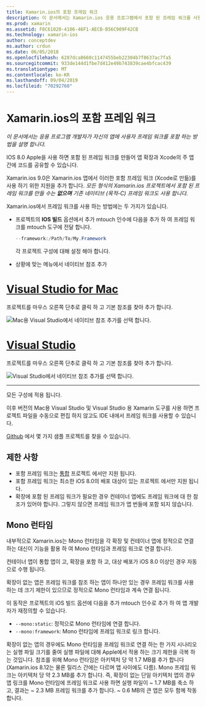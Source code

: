 ```yaml
---
title: Xamarin.ios의 포함 프레임 워크
description: 이 문서에서는 Xamarin.ios 응용 프로그램에서 포함 된 프레임 워크를 사용 하 여 코드를 공유 하는 방법을 설명 합니다. Mtouch 도구나 네이티브 참조를 사용 하 여이 작업을 수행할 수 있습니다.
ms.prod: xamarin
ms.assetid: F8C61020-4106-46F1-AECB-B56C909F42CB
ms.technology: xamarin-ios
author: conceptdev
ms.author: crdun
ms.date: 06/05/2018
ms.openlocfilehash: 6287dca8660c1147455beb22304b7f8637ac7fa5
ms.sourcegitcommit: 933de144d1fbe7d412e49b743839cae4bfcac439
ms.translationtype: MT
ms.contentlocale: ko-KR
ms.lasthandoff: 09/04/2019
ms.locfileid: "70292760"
---
```

# <a name="embedded-frameworks-in-xamarinios"></a>Xamarin.ios의 포함 프레임 워크

_이 문서에서는 응용 프로그램 개발자가 자신의 앱에 사용자 프레임 워크를 포함 하는 방법을 설명 합니다._

IOS 8.0 Apple을 사용 하면 포함 된 프레임 워크를 만들어 앱 확장과 Xcode의 주 앱 간에 코드를 공유할 수 있습니다.

Xamarin.ios 9.0은 Xamarin.ios 앱에서 이러한 포함 프레임 워크 (Xcode로 만듦)를 사용 하기 위한 지원을 추가 합니다. *모든 형식의 Xamarin.ios 프로젝트에서 포함 된 프레임 워크를 만들 수는 **없으며** 기존 네이티브 (목적-C) 프레임 워크도 사용 합니다.*

Xamarin.ios에서 프레임 워크를 사용 하는 방법에는 두 가지가 있습니다.

- 프로젝트의 **IOS 빌드** 옵션에서 추가 mtouch 인수에 다음을 추가 하 여 프레임 워크를 mtouch 도구에 전달 합니다.

  ```csharp
  --framework:/Path/To/My.Framework
  ```

  각 프로젝트 구성에 대해 설정 해야 합니다.

- 상황에 맞는 메뉴에서 네이티브 참조 추가

# <a name="visual-studio-for-mactabmacos"></a>[Visual Studio for Mac](#tab/macos)

프로젝트를 마우스 오른쪽 단추로 클릭 하 고 기본 참조를 찾아 추가 합니다.

![](embedded-frameworks-images/xam-native-refs.png "Mac용 Visual Studio에서 네이티브 참조 추가를 선택 합니다.")

# <a name="visual-studiotabwindows"></a>[Visual Studio](#tab/windows)

프로젝트를 마우스 오른쪽 단추로 클릭 하 고 기본 참조를 찾아 추가 합니다.

![](embedded-frameworks-images/vs-native-refs.png "Visual Studio에서 네이티브 참조 추가를 선택 합니다.")

-----

  모든 구성에 적용 됩니다.

이후 버전의 Mac용 Visual Studio 및 Visual Studio 용 Xamarin 도구를 사용 하면 프로젝트 파일을 수동으로 편집 하지 않고도 IDE 내에서 프레임 워크를 사용할 수 있습니다.

[Github](https://github.com/rolfbjarne/embedded-frameworks) 에서 몇 가지 샘플 프로젝트를 찾을 수 있습니다.

## <a name="limitations"></a>제한 사항

- 포함 프레임 워크는 [통합](~/cross-platform/macios/unified/index.md) 프로젝트 에서만 지원 됩니다.
- 포함 프레임 워크는 최소한 iOS 8.0의 배포 대상이 있는 프로젝트 에서만 지원 됩니다.
- 확장에 포함 된 프레임 워크가 필요한 경우 컨테이너 앱에도 프레임 워크에 대 한 참조가 있어야 합니다. 그렇지 않으면 프레임 워크가 앱 번들에 포함 되지 않습니다.

## <a name="the-mono-runtime"></a>Mono 런타임

내부적으로 Xamarin.ios는 Mono 런타임을 각 확장 및 컨테이너 앱에 정적으로 연결 하는 대신이 기능을 활용 하 여 Mono 런타임과 프레임 워크로 연결 합니다.

컨테이너 앱이 통합 앱이 고, 확장을 포함 하 고, 대상 배포가 iOS 8.0 이상인 경우 자동으로 수행 됩니다.

확장이 없는 앱은 프레임 워크를 참조 하는 앱이 하나만 있는 경우 프레임 워크를 사용 하는 데 크기 제한이 있으므로 정적으로 Mono 런타임과 계속 연결 됩니다.

이 동작은 프로젝트의 iOS 빌드 옵션에 다음을 추가 mtouch 인수로 추가 하 여 앱 개발자가 재정의할 수 있습니다.

- `--mono:static`: 정적으로 Mono 런타임에 연결 합니다.
- `--mono:framework`: Mono 런타임에 프레임 워크로 링크 합니다.

확장이 없는 앱의 경우에도 Mono 런타임을 프레임 워크로 연결 하는 한 가지 시나리오는 실행 파일 크기를 줄여 실행 파일에 대해 Apple에서 적용 하는 크기 제한을 극복 하는 것입니다. 참조를 위해 Mono 런타임은 아키텍처 당 약 1.7 MB를 추가 합니다 (Xamarin.ios 8.12는 물론 릴리스 간에는 다르며 앱 사이에도 다름). Mono 프레임 워크는 아키텍처 당 약 2.3 MB를 추가 합니다. 즉, 확장이 없는 단일 아키텍처 앱의 경우 앱 링크를 Mono 런타임에 프레임 워크로 사용 하면 실행 파일이 ~ 1.7 MB를 축소 하 고, 결과는 ~ 2.3 MB 프레임 워크를 추가 합니다. ~ 0.6 MB의 큰 앱은 모두 함께 작동 합니다.

